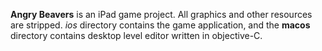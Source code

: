 **Angry Beavers** is an iPad game project. All graphics and other resources are stripped. *ios* directory contains the game application, and the **macos** directory contains desktop level editor written in objective-C.
